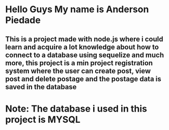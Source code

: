 # Hello Guys My name is Anderson Piedade

## This is a project made with node.js where i could learn and acquire a lot knowledge about how to connect to a database using sequelize and much more, this project is a min project registration system where the user can create post, view post and delete postage and the postage data is saved in the database

# Note: The database i used in this project is MYSQL